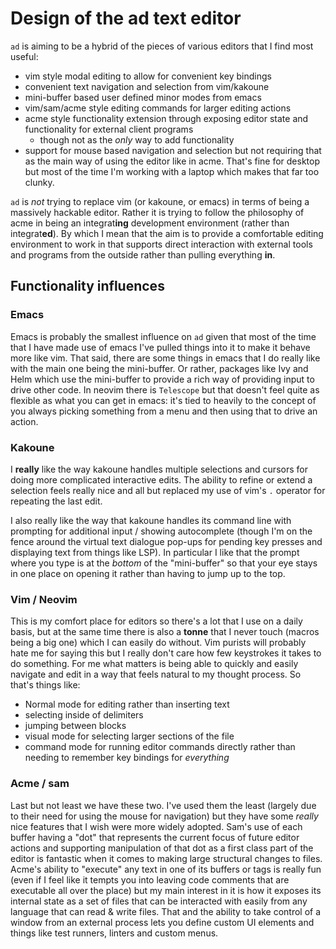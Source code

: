 # Design of the ad text editor

`ad` is aiming to be a hybrid of the pieces of various editors that I find most useful:
  - vim style modal editing to allow for convenient key bindings
  - convenient text navigation and selection from vim/kakoune
  - mini-buffer based user defined minor modes from emacs
  - vim/sam/acme style editing commands for larger editing actions
  - acme style functionality extension through exposing editor state and functionality
    for external client programs 
    - though not as the _only_ way to add functionality
  - support for mouse based navigation and selection but not requiring that as the main
    way of using the editor like in acme. That's fine for desktop but most of the time
    I'm working with a laptop which makes that far too clunky.

`ad` is _not_ trying to replace vim (or kakoune, or emacs) in terms of being a massively
hackable editor. Rather it is trying to follow the philosophy of acme in being an
integrat**ing** development environment (rather than integrat**ed**). By which I mean
that the aim is to provide a comfortable editing environment to work in that supports
direct interaction with external tools and programs from the outside rather than pulling
everything **in**.


## Functionality influences

### Emacs
Emacs is probably the smallest influence on `ad` given that most of the time that I have
made use of emacs I've pulled things into it to make it behave more like vim. That said,
there are some things in emacs that I do really like with the main one being the mini-buffer.
Or rather, packages like Ivy and Helm which use the mini-buffer to provide a rich way of
providing input to drive other code.
In neovim there is `Telescope` but that doesn't feel quite as flexible as what you can
get in emacs: it's tied to heavily to the concept of you always picking something from a
menu and then using that to drive an action.

### Kakoune
I **really** like the way kakoune handles multiple selections and cursors for doing more
complicated interactive edits. The ability to refine or extend a selection feels really
nice and all but replaced my use of vim's `.` operator for repeating the last edit.

I also really like the way that kakoune handles its command line with prompting for
additional input / showing autocomplete (though I'm on the fence around the virtual text
dialogue pop-ups for pending key presses and displaying text from things like LSP). In
particular I like that the prompt where you type is at the _bottom_ of the "mini-buffer"
so that your eye stays in one place on opening it rather than having to jump up to the
top.

### Vim / Neovim
This is my comfort place for editors so there's a lot that I use on a daily basis, but
at the same time there is also a **tonne** that I never touch (macros being a big one)
which I can easily do without. Vim purists will probably hate me for saying this but I
really don't care how few keystrokes it takes to do something. For me what matters is
being able to quickly and easily navigate and edit in a way that feels natural to my
thought process. So that's things like:
  - Normal mode for editing rather than inserting text
  - selecting inside of delimiters
  - jumping between blocks
  - visual mode for selecting larger sections of the file
  - command mode for running editor commands directly rather than needing to remember
    key bindings for _everything_

### Acme / sam
Last but not least we have these two. I've used them the least (largely due to their
need for using the mouse for navigation) but they have some _really_ nice features
that I wish were more widely adopted. Sam's use of each buffer having a "dot" that
represents the current focus of future editor actions and supporting manipulation
of that dot as a first class part of the editor is fantastic when it comes to making
large structural changes to files. Acme's ability to "execute" any text in one of its
buffers or tags is really fun (even if I feel like it tempts you into leaving code
comments that are executable all over the place) but my main interest in it is how it
exposes its internal state as a set of files that can be interacted with easily from
any language that can read & write files. That and the ability to take control of a
window from an external process lets you define custom UI elements and things like
test runners, linters and custom menus.
